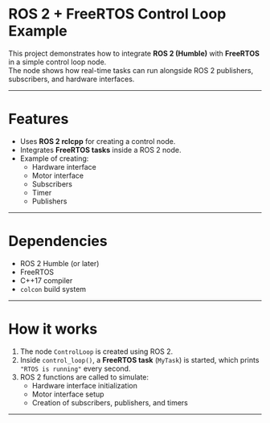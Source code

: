 # ROS 2 + FreeRTOS Control Loop Example

This project demonstrates how to integrate **ROS 2 (Humble)** with **FreeRTOS** in a simple control loop node.  
The node shows how real-time tasks can run alongside ROS 2 publishers, subscribers, and hardware interfaces.

___

# Features
- Uses **ROS 2 rclcpp** for creating a control node.  
- Integrates **FreeRTOS tasks** inside a ROS 2 node.  
- Example of creating:
  - Hardware interface  
  - Motor interface  
  - Subscribers  
  - Timer  
  - Publishers  

___
# Dependencies
- ROS 2 Humble (or later)  
- FreeRTOS  
- C++17 compiler  
- `colcon` build system  

___

# How it works
1. The node `ControlLoop` is created using ROS 2.  
2. Inside `control_loop()`, a **FreeRTOS task** (`MyTask`) is started, which prints `"RTOS is running"` every second.  
3. ROS 2 functions are called to simulate:
   - Hardware interface initialization  
   - Motor interface setup  
   - Creation of subscribers, publishers, and timers  

___
